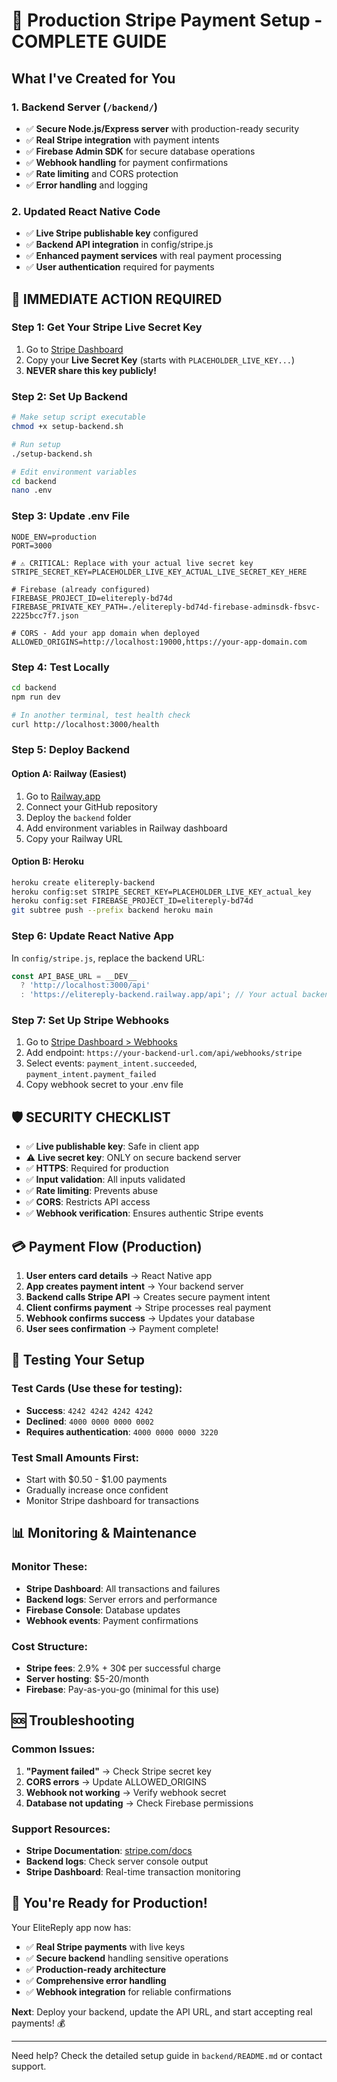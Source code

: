 # 🚀 Production Stripe Payment Setup - COMPLETE GUIDE

## What I've Created for You

### 1. **Backend Server** (`/backend/`)
- ✅ **Secure Node.js/Express server** with production-ready security
- ✅ **Real Stripe integration** with payment intents
- ✅ **Firebase Admin SDK** for secure database operations  
- ✅ **Webhook handling** for payment confirmations
- ✅ **Rate limiting** and CORS protection
- ✅ **Error handling** and logging

### 2. **Updated React Native Code**
- ✅ **Live Stripe publishable key** configured
- ✅ **Backend API integration** in config/stripe.js
- ✅ **Enhanced payment services** with real payment processing
- ✅ **User authentication** required for payments

## 🎯 **IMMEDIATE ACTION REQUIRED**

### Step 1: Get Your Stripe Live Secret Key
1. Go to [Stripe Dashboard](https://dashboard.stripe.com/apikeys)
2. Copy your **Live Secret Key** (starts with `PLACEHOLDER_LIVE_KEY...`)
3. **NEVER share this key publicly!**

### Step 2: Set Up Backend
```bash
# Make setup script executable
chmod +x setup-backend.sh

# Run setup
./setup-backend.sh

# Edit environment variables
cd backend
nano .env
```

### Step 3: Update .env File
```env
NODE_ENV=production
PORT=3000

# ⚠️ CRITICAL: Replace with your actual live secret key
STRIPE_SECRET_KEY=PLACEHOLDER_LIVE_KEY_ACTUAL_LIVE_SECRET_KEY_HERE

# Firebase (already configured)
FIREBASE_PROJECT_ID=elitereply-bd74d
FIREBASE_PRIVATE_KEY_PATH=./elitereply-bd74d-firebase-adminsdk-fbsvc-2225bcc7f7.json

# CORS - Add your app domain when deployed
ALLOWED_ORIGINS=http://localhost:19000,https://your-app-domain.com
```

### Step 4: Test Locally
```bash
cd backend
npm run dev

# In another terminal, test health check
curl http://localhost:3000/health
```

### Step 5: Deploy Backend

#### Option A: Railway (Easiest)
1. Go to [Railway.app](https://railway.app)
2. Connect your GitHub repository
3. Deploy the `backend` folder
4. Add environment variables in Railway dashboard
5. Copy your Railway URL

#### Option B: Heroku
```bash
heroku create elitereply-backend
heroku config:set STRIPE_SECRET_KEY=PLACEHOLDER_LIVE_KEY_actual_key
heroku config:set FIREBASE_PROJECT_ID=elitereply-bd74d
git subtree push --prefix backend heroku main
```

### Step 6: Update React Native App
In `config/stripe.js`, replace the backend URL:
```javascript
const API_BASE_URL = __DEV__ 
  ? 'http://localhost:3000/api' 
  : 'https://elitereply-backend.railway.app/api'; // Your actual backend URL
```

### Step 7: Set Up Stripe Webhooks
1. Go to [Stripe Dashboard > Webhooks](https://dashboard.stripe.com/webhooks)
2. Add endpoint: `https://your-backend-url.com/api/webhooks/stripe`
3. Select events: `payment_intent.succeeded`, `payment_intent.payment_failed`
4. Copy webhook secret to your .env file

## 🛡️ **SECURITY CHECKLIST**

- ✅ **Live publishable key**: Safe in client app
- ⚠️ **Live secret key**: ONLY on secure backend server
- ✅ **HTTPS**: Required for production
- ✅ **Input validation**: All inputs validated
- ✅ **Rate limiting**: Prevents abuse
- ✅ **CORS**: Restricts API access
- ✅ **Webhook verification**: Ensures authentic Stripe events

## 💳 **Payment Flow (Production)**

1. **User enters card details** → React Native app
2. **App creates payment intent** → Your backend server
3. **Backend calls Stripe API** → Creates secure payment intent
4. **Client confirms payment** → Stripe processes real payment
5. **Webhook confirms success** → Updates your database
6. **User sees confirmation** → Payment complete!

## 🧪 **Testing Your Setup**

### Test Cards (Use these for testing):
- **Success**: `4242 4242 4242 4242`
- **Declined**: `4000 0000 0000 0002`
- **Requires authentication**: `4000 0000 0000 3220`

### Test Small Amounts First:
- Start with $0.50 - $1.00 payments
- Gradually increase once confident
- Monitor Stripe dashboard for transactions

## 📊 **Monitoring & Maintenance**

### Monitor These:
- **Stripe Dashboard**: All transactions and failures
- **Backend logs**: Server errors and performance
- **Firebase Console**: Database updates
- **Webhook events**: Payment confirmations

### Cost Structure:
- **Stripe fees**: 2.9% + 30¢ per successful charge
- **Server hosting**: $5-20/month
- **Firebase**: Pay-as-you-go (minimal for this use)

## 🆘 **Troubleshooting**

### Common Issues:
1. **"Payment failed"** → Check Stripe secret key
2. **CORS errors** → Update ALLOWED_ORIGINS
3. **Webhook not working** → Verify webhook secret
4. **Database not updating** → Check Firebase permissions

### Support Resources:
- **Stripe Documentation**: [stripe.com/docs](https://stripe.com/docs)
- **Backend logs**: Check server console output
- **Stripe Dashboard**: Real-time transaction monitoring

## 🎉 **You're Ready for Production!**

Your EliteReply app now has:
- ✅ **Real Stripe payments** with live keys
- ✅ **Secure backend** handling sensitive operations
- ✅ **Production-ready architecture**
- ✅ **Comprehensive error handling**
- ✅ **Webhook integration** for reliable confirmations

**Next**: Deploy your backend, update the API URL, and start accepting real payments! 💰

---

Need help? Check the detailed setup guide in `backend/README.md` or contact support.
